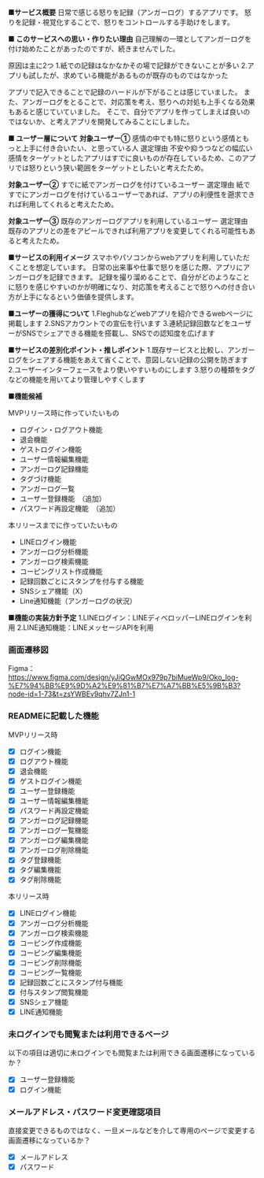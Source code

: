 **■サービス概要** 
日常で感じる怒りを記録（アンガーログ）するアプリです。
怒りを記録・視覚化することで、怒りをコントロールする手助けをします。
  
  
**■ このサービスへの思い・作りたい理由**
自己理解の一環としてアンガーログを付け始めたことがあったのですが、続きませんでした。
    
原因は主に2つ 
1.紙での記録はなかなかその場で記録ができないことが多い 
2.アプリも試したが、求めている機能があるものが既存のものではなかった 
   
アプリで記入できることで記録のハードルが下がることは感じていました。 
また、アンガーログをとることで、対応策を考え、怒りへの対処も上手くなる効果もあると感じていていました。 
そこで、自分でアプリを作ってしまえば良いのではないか、と考えアプリを開発してみることにしました。 
  
  
**■ ユーザー層について** 
**対象ユーザー①** 
感情の中でも特に怒りという感情ともっと上手に付き合いたい、と思っている人 
選定理由 
不安や抑うつなどの幅広い感情をターゲットとしたアプリはすでに良いものが存在しているため、このアプリでは怒りという狭い範囲をターゲットとしたいと考えたため。
  
**対象ユーザー②** 
すでに紙でアンガーログを付けているユーザー 
選定理由 
紙ですでにアンガーログを付けているユーザーであれば、アプリの利便性を遡求できれば利用してくれると考えたため。
  
**対象ユーザー③** 
既存のアンガーログアプリを利用しているユーザー 
選定理由 
既存のアプリとの差をアピールできれば利用アプリを変更してくれる可能性もあると考えたため。
  
  
**■サービスの利用イメージ** 
スマホやパソコンからwebアプリを利用していただくことを想定しています。 
日常の出来事や仕事で怒りを感じた際、アプリにアンガーログを記録できます。 
記録を撮り溜めることで、自分がどのようなことに怒りを感じやすいのかが明確になり、対応策を考えることで怒りへの付き合い方が上手になるという価値を提供します。 
  
  
**■ユーザーの獲得について**
1.Fleghubなどwebアプリを紹介できるwebページに掲載します
2.SNSアカウントでの宣伝を行います
3.連続記録回数などをユーザーがSNSでシェアできる機能を搭載し、SNSでの認知度を広げます
  
**■サービスの差別化ポイント・推しポイント**
1.既存サービスと比較し、アンガーログをシェアする機能をあえて省くことで、意図しない記録の公開を防ぎます
2.ユーザーインターフェースをより使いやすいものにします
3.怒りの種類をタグなどの機能を用いてより管理しやすくします
  
**■機能候補**

MVPリリース時に作っていたいもの
- ログイン・ログアウト機能
- 退会機能
- ゲストログイン機能
- ユーザー情報編集機能
- アンガーログ記録機能
- タグづけ機能
- アンガーログ一覧
- ユーザー登録機能　（追加）
- パスワード再設定機能　（追加）

本リリースまでに作っていたいもの
- LINEログイン機能
- アンガーログ分析機能
- アンガーログ検索機能
- コーピングリスト作成機能
- 記録回数ごとにスタンプを付与する機能
- SNSシェア機能（X）
- Line通知機能（アンガーログの状況）

**■機能の実装方針予定**
1.LINEログイン：LINEディベロッパーLINEログインを利用
2.LINE通知機能：LINEメッセージAPIを利用


### 画面遷移図
Figma：https://www.figma.com/design/yJiQGwMOx979p7biMueWp9/Oko_log-%E7%94%BB%E9%9D%A2%E9%81%B7%E7%A7%BB%E5%9B%B3?node-id=1-73&t=zsYWBEv9qhv7ZJn1-1

### READMEに記載した機能
MVPリリース時
- [x] ログイン機能
- [x] ログアウト機能
- [x] 退会機能
- [x] ゲストログイン機能
- [x] ユーザー登録機能
- [x] ユーザー情報編集機能
- [x] パスワード再設定機能
- [x] アンガーログ記録機能
- [x] アンガーログ一覧機能
- [x] アンガーログ編集機能
- [x] アンガーログ削除機能
- [x] タグ登録機能
- [x] タグ編集機能
- [x] タグ削除機能

本リリース時
- [x] LINEログイン機能
- [x] アンガーログ分析機能
- [x] アンガーログ検索機能
- [x] コーピング作成機能
- [x] コーピング編集機能
- [x] コーピング削除機能
- [x] コーピング一覧機能
- [x] 記録回数ごとにスタンプ付与機能
- [x] 付与スタンプ閲覧機能
- [x] SNSシェア機能
- [x] LINE通知機能

### 未ログインでも閲覧または利用できるページ
以下の項目は適切に未ログインでも閲覧または利用できる画面遷移になっているか？
- [x] ユーザー登録機能
- [x] ログイン機能

### メールアドレス・パスワード変更確認項目
直接変更できるものではなく、一旦メールなどを介して専用のページで変更する画面遷移になっているか？
- [x] メールアドレス
- [x] パスワード